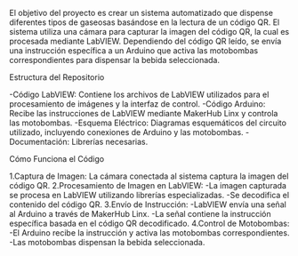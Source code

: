 El objetivo del proyecto es crear un sistema automatizado que dispense diferentes tipos de gaseosas basándose en la lectura de un código QR. El sistema utiliza una cámara para capturar 
la imagen del código QR, la cual es procesada mediante LabVIEW. Dependiendo del código QR leído, se envía una instrucción específica a un Arduino que activa las motobombas correspondientes
para dispensar la bebida seleccionada.

Estructura del Repositorio

-Código LabVIEW: Contiene los archivos de LabVIEW utilizados para el procesamiento de imágenes y la interfaz de control.
-Código Arduino: Recibe las instrucciones de LabVIEW mediante MakerHub Linx y controla las motobombas.
-Esquema Eléctrico: Diagramas esquemáticos del circuito utilizado, incluyendo conexiones de Arduino y las motobombas.
-Documentación: Librerías necesarias.

Cómo Funciona el Código

1.Captura de Imagen: La cámara conectada al sistema captura la imagen del código QR.
2.Procesamiento de Imagen en LabVIEW:
 -La imagen capturada se procesa en LabVIEW utilizando librerías especializadas.
 -Se decodifica el contenido del código QR.
3.Envío de Instrucción:
 -LabVIEW envía una señal al Arduino a través de MakerHub Linx.
 -La señal contiene la instrucción específica basada en el código QR decodificado.
4.Control de Motobombas:
 -El Arduino recibe la instrucción y activa las motobombas correspondientes.
 -Las motobombas dispensan la bebida seleccionada.
